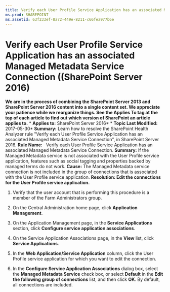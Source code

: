 ```yaml
---
title: Verify each User Profile Service Application has an associated Managed Metadata Service Connection ((SharePoint Server 2016)
ms.prod: SHAREPOINT
ms.assetid: 63f233ef-8a72-449e-8211-c66fea977b6e
---
```



# Verify each User Profile Service Application has an associated Managed Metadata Service Connection ((SharePoint Server 2016)
 **We are in the process of combining the SharePoint Server 2013 and SharePoint Server 2016 content into a single content set. We appreciate your patience while we reorganize things. See the Applies To tag at the top of each article to find out which version of SharePoint an article applies to.** * **Applies to:** SharePoint Server 2016*  * **Topic Last Modified:** 2017-05-30* **Summary:** Learn how to resolve the SharePoint Health Analyzer rule "Verify each User Profile Service Application has an associated Managed Metadata Service Connection", in SharePoint Server 2016. **Rule Name:**   Verify each User Profile Service Application has an associated Managed Metadata Service Connection. **Summary:** If the Managed Metadata service is not associated with the User Profile service application, features such as social tagging and properties backed by managed terms do not work. **Cause:** The Managed Metadata service connection is not included in the group of connections that is associated with the User Profile service application. **Resolution: Edit the connections for the User Profile service application.**
1. Verify that the user account that is performing this procedure is a member of the Farm Administrators group.
    
  
2. On the Central Administration home page, click **Application Management**.
    
  
3. On the Application Management page, in the **Service Applications** section, click **Configure service application associations**.
    
  
4. On the Service Application Associations page, in the **View** list, click **Service Applications**.
    
  
5. In the **Web Application/Service Application** column, click the User Profile service application for which you want to edit the connection.
    
  
6. In the **Configure Service Application Associations** dialog box, select the **Managed Metadata Service** check box, or select **Default** in the **Edit the following group of connections** list, and then click **OK**. By default, all connections are included.
    
  

